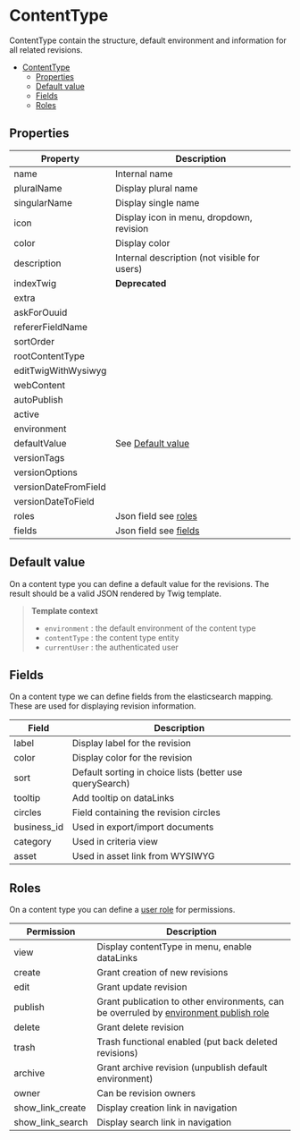 # ContentType

ContentType contain the structure, default environment and information for all related revisions.

<!-- TOC -->
* [ContentType](#contenttype)
  * [Properties](#properties)
  * [Default value](#default-value)
  * [Fields](#fields)
  * [Roles](#roles)
<!-- TOC -->

## Properties

| Property             | Description                                  |
|----------------------|----------------------------------------------|
| name                 | Internal name                                |
| pluralName           | Display plural name                          |
| singularName         | Display single name                          |
| icon                 | Display icon in menu, dropdown, revision     |
| color                | Display color                                |
| description          | Internal description (not visible for users) |
| indexTwig            | **Deprecated**                               |
| extra                |                                              |
| askForOuuid          |                                              |
| refererFieldName     |                                              |
| sortOrder            |                                              |
| rootContentType      |                                              |
| editTwigWithWysiwyg  |                                              |
| webContent           |                                              |
| autoPublish          |                                              |
| active               |                                              |
| environment          |                                              |
| defaultValue         | See [Default value](#default-value)          |
| versionTags          |                                              |
| versionOptions       |                                              |
| versionDateFromField |                                              |
| versionDateToField   |                                              |
| roles                | Json field see [roles](#Roles)               |
| fields               | Json field see [fields](#Fields)             |

## Default value

On a content type you can define a default value for the revisions.
The result should be a valid JSON rendered by Twig template.

> **Template context**
> 
> * `environment` : the default environment of the content type
> * `contentType` : the content type entity
> * `currentUser` : the authenticated user

## Fields

On a content type we can define fields from the elasticsearch mapping.
These are used for displaying revision information.

| Field       | Description                                              |
|-------------|----------------------------------------------------------|
| label       | Display label for the revision                           |
| color       | Display color for the revision                           |
| sort        | Default sorting in choice lists (better use querySearch) |
| tooltip     | Add tooltip on dataLinks                                 |
| circles     | Field containing the revision circles                    |
| business_id | Used in export/import documents                          |
| category    | Used in criteria view                                    |
| asset       | Used in asset link from WYSIWYG                          |

## Roles

On a content type you can define a [user role](../user/user.md#Roles) for permissions.

| Permission       | Description                                                                                                                                  |
|------------------|----------------------------------------------------------------------------------------------------------------------------------------------|
| view             | Display contentType in menu, enable dataLinks                                                                                                |
| create           | Grant creation of new revisions                                                                                                              |
| edit             | Grant update revision                                                                                                                        |
| publish          | Grant publication to other environments, can be overruled by [environment publish role](../environment/environment.md#publish-role) |
| delete           | Grant delete revision                                                                                                                        |
| trash            | Trash functional enabled (put back deleted revisions)                                                                                        |
| archive          | Grant archive revision (unpublish default environment)                                                                                       |
| owner            | Can be revision owners                                                                                                                       |
| show_link_create | Display creation link in navigation                                                                                                          |
| show_link_search | Display search link in navigation                                                                                                            |

